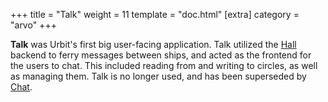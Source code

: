 +++
title = "Talk"
weight = 11
template = "doc.html"
[extra]
category = "arvo"
+++

**Talk** was Urbit's first big user-facing application. Talk utilized the [Hall](../hall) backend to ferry messages between ships, and acted as the frontend for the users to chat. This included reading from and writing to circles, as well as managing them. Talk is no longer used, and has been superseded by [Chat](../chat).
